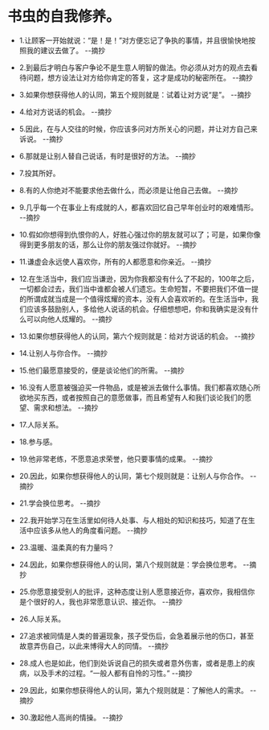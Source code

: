 # 书虫的自我修养。

- 1.让顾客一开始就说：“是！是！”对方便忘记了争执的事情，并且很愉快地按照我的建议去做了。 --摘抄

- 2.到最后才明白与客户争论不是生意人明智的做法。你必须从对方的观点去看待问题，想方设法让对方给你肯定的答复，这才是成功的秘密所在。 --摘抄

- 3.如果你想获得他人的认同，第五个规则就是：试着让对方说“是”。 --摘抄

- 4.给对方说话的机会。 --摘抄

- 5.因此，在与人交往的时候，你应该多问对方所关心的问题，并让对方自己来诉说。 --摘抄

- 6.那就是让别人替自己说话，有时是很好的方法。 --摘抄

- 7.投其所好。

- 8.有的人你绝对不能要求他去做什么，而必须是让他自己去做。 --摘抄

- 9.几乎每一个在事业上有成就的人，都喜欢回忆自己早年创业时的艰难情形。 --摘抄

- 10.假如你想得到仇恨你的人，好胜心强过你的朋友就可以了；可是，如果你像得到更多朋友的话，那么让你的朋友强过你就好。 --摘抄

- 11.谦虚会永远使人喜欢你，所有的人都愿意和你亲近。 --摘抄

- 12.在生活当中，我们应当谦逊，因为你我都没有什么了不起的，100年之后，一切都会过去，我们当中谁都会被人们遗忘。生命短暂，不要把我们不值一提的所谓成就当成是一个值得炫耀的资本，没有人会喜欢听的。在生活当中，我们应该多鼓励别人，多给他人说话的机会。仔细想想吧，你和我确实是没有什么可以向他人炫耀的。 --摘抄

- 13.如果你想获得他人的认同，第六个规则就是：给对方说话的机会。 --摘抄

- 14.让别人与你合作。 --摘抄

- 15.他们最愿意接受的，便是谈论他们的所需。 --摘抄

- 16.没有人愿意被强迫买一件物品，或是被派去做什么事情。我们都喜欢随心所欲地买东西，或者按照自己的意愿做事，而且希望有人和我们谈论我们的愿望、需求和想法。 --摘抄

- 17.人际关系。

- 18.参与感。

- 19.他非常老练，不愿意追求荣誉，他只要事情的成果。 --摘抄

- 20.因此，如果你想获得他人的认同，第七个规则就是：让别人与你合作。 --摘抄

- 21.学会换位思考。 --摘抄

- 22.我开始学习在生活里如何待人处事、与人相处的知识和技巧，知道了在生活中应该多从他人的角度看问题。 --摘抄

- 23.温暖、温柔真的有力量吗？

- 24.因此，如果你想获得他人的认同，第八个规则就是：学会换位思考。 --摘抄

- 25.你愿意接受别人的批评，这种态度让别人愿意接近你，喜欢你，我相信你是个很好的人，我也非常愿意认识、接近你。 --摘抄

- 26.人际关系。

- 27.追求被同情是人类的普遍现象，孩子受伤后，会急着展示他的伤口，甚至故意弄伤自己，以此来博得大人的同情。 --摘抄

- 28.成人也是如此，他们到处诉说自己的损失或者意外伤害，或者是患上的疾病，以及手术的过程。“一般人都有自怜的习性。” --摘抄

- 29.因此，如果你想获得他人的认同，第九个规则就是：了解他人的需求。 --摘抄

- 30.激起他人高尚的情操。 --摘抄
